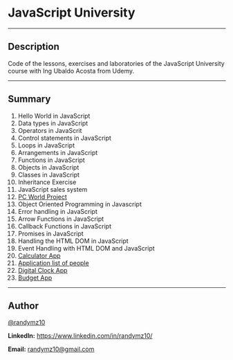 # JavaScript University
---

## Description
Code of the lessons, exercises and laboratories of the JavaScript University course with Ing Ubaldo Acosta from Udemy.

---
## Summary

1. Hello World in JavaScript
2. Data types in JavaScript
3. Operators in JavaScrit
4. Control statements in JavaScript
5. Loops in JavaScript
6. Arrangements in JavaScript
7. Functions in JavaScript
8. Objects in JavaScript
9. Classes in JavaScript
10. Inheritance Exercise
11. JavaScript sales system
12. [PC World Project](https://github.com/randymz10/UniversidadJavaScript/tree/master/MundoPC)
13. Object Oriented Programming in Javascript
14. Error handling in JavaScript
15. Arrow Functions in JavaScript
16. Callback Functions in JavaScript
17. Promises in JavaScript
18. Handling the HTML DOM in JavaScript
19. Event Handling with HTML DOM and JavaScript
20. [Calculator App](https://github.com/randymz10/UniversidadJavaScript/tree/master/leccion18)
21. [Application list of people](https://github.com/randymz10/UniversidadJavaScript/tree/master/leccion19)
22. [Digital Clock App](https://github.com/randymz10/UniversidadJavaScript/tree/master/leccion20)
23. [Budget App](https://github.com/randymz10/UniversidadJavaScript/tree/master/leccion21)

---
## Author
[@randymz10](https://github.com/randymz10)

**LinkedIn:** https://www.linkedin.com/in/randymz10/

**Email:** randymz10@gmail.com
